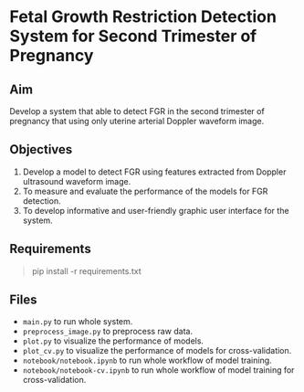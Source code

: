 # Fetal Growth Restriction Detection System for Second Trimester of Pregnancy

## Aim
Develop a system that able to detect FGR in the second trimester of pregnancy that using only uterine arterial Doppler waveform image.

## Objectives
1. Develop a model to detect FGR using features extracted from Doppler ultrasound waveform image.
1. To measure and evaluate the performance of the models for FGR detection.
1. To develop informative and user-friendly graphic user interface for the system.

## Requirements
> pip install -r requirements.txt

## Files
- `main.py` to run whole system.
- `preprocess_image.py` to preprocess raw data.
- `plot.py` to visualize the performance of models.
- `plot_cv.py` to visualize the performance of models for cross-validation.
- `notebook/notebook.ipynb` to run whole workflow of model training.
- `notebook/notebook-cv.ipynb` to run whole workflow of model training for cross-validation.
